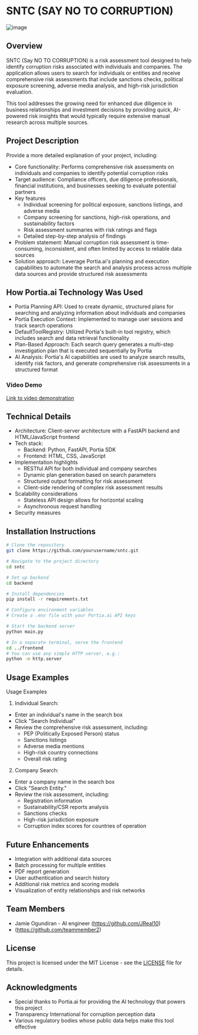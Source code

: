 # SNTC (SAY NO TO CORRUPTION)
![image](https://github.com/user-attachments/assets/8986a847-0649-4cd7-a735-d1cc15fce138)

## Overview
SNTC (Say NO TO CORRUPTION) is a risk assessment tool designed to help identify corruption risks associated with individuals and companies. The application allows users to search for individuals or entities and receive comprehensive risk assessments that include sanctions checks, political exposure screening, adverse media analysis, and high-risk jurisdiction evaluation.

This tool addresses the growing need for enhanced due diligence in business relationships and investment decisions by providing quick, AI-powered risk insights that would typically require extensive manual research across multiple sources.

## Project Description
Provide a more detailed explanation of your project, including:
- Core functionality: Performs comprehensive risk assessments on individuals and companies to identify potential corruption risks
- Target audience: Compliance officers, due diligence professionals, financial institutions, and businesses seeking to evaluate potential partners
- Key features
  - Individual screening for political exposure, sanctions listings, and adverse media
  - Company screening for sanctions, high-risk operations, and sustainability factors
  - Risk assessment summaries with risk ratings and flags
  - Detailed step-by-step analysis of findings
- Problem statement: Manual corruption risk assessment is time-consuming, inconsistent, and often limited by access to reliable data sources
- Solution approach: Leverage Portia.ai's planning and execution capabilities to automate the search and analysis process across multiple data sources and provide structured risk assessments

## How Portia.ai Technology Was Used
- Portia Planning API: Used to create dynamic, structured plans for searching and analyzing information about individuals and companies
- Portia Execution Context: Implemented to manage user sessions and track search operations
- DefaultToolRegistry: Utilized Portia's built-in tool registry, which includes search and data retrieval functionality
- Plan-Based Approach: Each search query generates a multi-step investigation plan that is executed sequentially by Portia
- AI Analysis: Portia's AI capabilities are used to analyze search results, identify risk factors, and generate comprehensive risk assessments in a structured format

### Video Demo
[Link to video demonstration](https://example.com/demo-video)

## Technical Details
- Architecture: Client-server architecture with a FastAPI backend and HTML/JavaScript frontend
- Tech stack:
  - Backend: Python, FastAPI, Portia SDK
  - Frontend: HTML, CSS, JavaScript
- Implementation highlights
  - RESTful API for both individual and company searches
  - Dynamic plan generation based on search parameters
  - Structured output formatting for risk assessment
  - Client-side rendering of complex risk assessment results
- Scalability considerations
  - Stateless API design allows for horizontal scaling
  - Asynchronous request handling  
- Security measures

## Installation Instructions
```bash
# Clone the repository
git clone https://github.com/yourusername/sntc.git

# Navigate to the project directory
cd sntc

# Set up backend
cd backend

# Install dependencies
pip install -r requirements.txt

# Configure environment variables
# Create a .env file with your Portia.ai API keys

# Start the backend server
python main.py

# In a separate terminal, serve the frontend
cd ../frontend
# You can use any simple HTTP server, e.g.:
python -m http.server
```

## Usage Examples

Usage Examples

1. Individual Search:
- Enter an individual's name in the search box
- Click "Search Individual"
- Review the comprehensive risk assessment, including:
  - PEP (Politically Exposed Person) status
  - Sanctions listings
  - Adverse media mentions
  - High-risk country connections
  - Overall risk rating

2. Company Search:
- Enter a company name in the search box
- Click "Search Entity."
- Review the risk assessment, including:
   - Registration information
   - Sustainability/CSR reports analysis
   - Sanctions checks
   - High-risk jurisdiction exposure
   - Corruption index scores for countries of operation

## Future Enhancements
- Integration with additional data sources
- Batch processing for multiple entities
- PDF report generation
- User authentication and search history
- Additional risk metrics and scoring models
- Visualization of entity relationships and risk networks

## Team Members
- Jamie Ogundiran - AI engineer (https://github.com/JReal10)
- (https://github.com/teammember2)

## License
This project is licensed under the MIT License - see the [LICENSE](LICENSE) file for details.

## Acknowledgments
- Special thanks to Portia.ai for providing the AI technology that powers this project
- Transparency International for corruption perception data
- Various regulatory bodies whose public data helps make this tool effective
